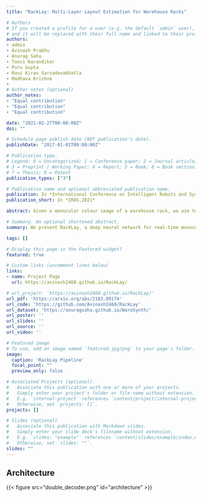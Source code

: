 ```yaml
---
title: "RackLay: Multi-Layer Layout Estimation for Warehouse Racks"

# Authors
# If you created a profile for a user (e.g. the default `admin` user), write the username (folder name) here 
# and it will be replaced with their full name and linked to their profile.
authors:
- admin
- Avinash Prabhu
- Anurag Sahu
- Tanvi Karandikar
- Puru Gupta
- Ravi Kiran Sarvadevabhatla
- Madhava Krishna
- 
# Author notes (optional)
author_notes:
- "Equal contribution"
- "Equal contribution"
- "Equal contribution"

date: "2021-02-27T00:00:00Z"
doi: ""

# Schedule page publish date (NOT publication's date).
publishDate: "2017-01-01T00:00:00Z"

# Publication type.
# Legend: 0 = Uncategorized; 1 = Conference paper; 2 = Journal article;
# 3 = Preprint / Working Paper; 4 = Report; 5 = Book; 6 = Book section;
# 7 = Thesis; 8 = Patent
publication_types: ["3"]

# Publication name and optional abbreviated publication name.
publication: In *International Conference on Intelligent Robots and Systems, 2021*
publication_short: In *IROS,2021*

abstract: Given a monocular colour image of a warehouse rack, we aim to predict the bird's-eye view layout for each shelf in the rack, which we term as multi-layer layout prediction. To this end, we present RackLay, a deep neural network for real-time shelf layout estimation from a single image. Unlike previous layout estimation methods, which provide a single layout for the dominant ground plane alone, RackLay estimates the top-view and front-view layout for each shelf in the considered rack populated with objects. RackLay's architecture and its variants are versatile and estimate accurate layouts for diverse scenes characterized by varying number of visible shelves in an image, large range in shelf occupancy factor and varied background clutter. Given the extreme paucity of datasets in this space and the difficulty involved in acquiring real data from warehouses, we additionally release a flexible synthetic dataset generation pipeline WareSynth which allows users to control the generation process and tailor the dataset according to contingent application. The ablations across architectural variants and comparison with strong prior baselines vindicate the efficacy of RackLay as an apt architecture for the novel problem of multi-layered layout estimation. We also show that fusing the top-view and front-view enables 3D reasoning applications such as metric free space estimation for the considered rack.

# Summary. An optional shortened abstract.
summary: We present RackLay, a deep neural network for real-time monocular multi-layer layout estimation, for warehouse racks. We present applications like affordance estimation and 3D reconstruction.

tags: []

# Display this page in the Featured widget?
featured: true

# Custom links (uncomment lines below)
links:
- name: Project Page
  url: https://avinash2468.github.io/RackLay/

# url_project: 'https://avinash2468.github.io/RackLay/'
url_pdf: 'https://arxiv.org/abs/2103.09174'
url_code: 'https://github.com/Avinash2468/RackLay'
url_dataset: 'https://anuragsahu.github.io/WareSynth/'
url_poster: ''
url_slides: ''
url_source: ''
url_video: ''

# Featured image
# To use, add an image named `featured.jpg/png` to your page's folder. 
image:
  caption: 'RackLay Pipeline'
  focal_point: ""
  preview_only: false

# Associated Projects (optional).
#   Associate this publication with one or more of your projects.
#   Simply enter your project's folder or file name without extension.
#   E.g. `internal-project` references `content/project/internal-project/index.md`.
#   Otherwise, set `projects: []`.
projects: []

# Slides (optional).
#   Associate this publication with Markdown slides.
#   Simply enter your slide deck's filename without extension.
#   E.g. `slides: "example"` references `content/slides/example/index.md`.
#   Otherwise, set `slides: ""`.
slides: ""
---
```


<!-- {{% callout note %}}
Click the *Cite* button above to demo the feature to enable visitors to import publication metadata into their reference management software.
{{% /callout %}}

{{% callout note %}}
Create your slides in Markdown - click the *Slides* button to check out the example.
{{% /callout %}} -->
## Architecture
{{< figure src="double_decoder.png" id="architecture" >}}
